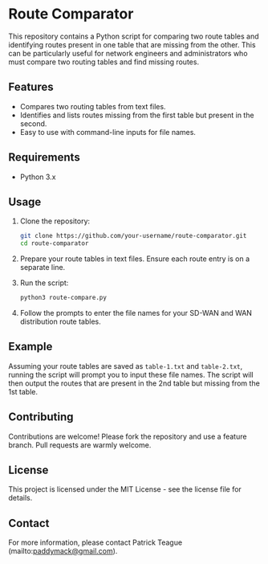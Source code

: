 # Route Comparator

This repository contains a Python script for comparing two route tables and identifying routes present in one table that are missing from the other. This can be particularly useful for network engineers and administrators who must compare two routing tables and find missing routes.

## Features

- Compares two routing tables from text files.
- Identifies and lists routes missing from the first table but present in the second.
- Easy to use with command-line inputs for file names.

## Requirements

- Python 3.x

## Usage

1. Clone the repository:
    ```bash
    git clone https://github.com/your-username/route-comparator.git
    cd route-comparator
    ```

2. Prepare your route tables in text files. Ensure each route entry is on a separate line.

3. Run the script:
    ```bash
    python3 route-compare.py
    ```

4. Follow the prompts to enter the file names for your SD-WAN and WAN distribution route tables.

## Example

Assuming your route tables are saved as `table-1.txt` and `table-2.txt`, running the script will prompt you to input these file names. The script will then output the routes that are present in the 2nd table but missing from the 1st table.

## Contributing

Contributions are welcome! Please fork the repository and use a feature branch. Pull requests are warmly welcome.

## License

This project is licensed under the MIT License - see the license file for details.

## Contact

For more information, please contact Patrick Teague (mailto:paddymack@gmail.com).